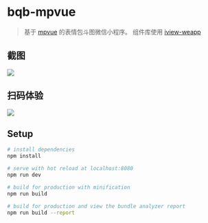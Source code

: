 # bqb-mpvue

> 基于 [mpvue](https://github.com/Meituan-Dianping/mpvue) 的表情包斗图微信小程序。
> 组件库使用 [iview-weapp](https://github.com/TalkingData/iview-weapp)

## 截图
![](http://wx2.sinaimg.cn/large/005zWjpngy1fte2h78h3pg30lg10qx6q.gif)
## 扫码体验
![](http://y.photo.qq.com/img?s=jDVe2bxHb&l=y.jpg)
## Setup
``` bash
# install dependencies
npm install

# serve with hot reload at localhost:8080
npm run dev

# build for production with minification
npm run build

# build for production and view the bundle analyzer report
npm run build --report
```
